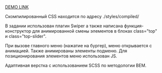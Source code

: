 [DEMO LINK](https://venomsrt.github.io/Cloth-and-fashion/)

Скомпилированный CSS находится по адресу ./styles/compiled/

В задании использован плагин Swiper а также написана функция-конструктор для анимированной смены элементов в блоках class="top" и class="top-slider".

При вызове главного меню (нажатие на бургер), меню открывается с анимацией. Также анимированы элементы подменю. Для позиционирования элементов меню использован JS.

Адаптивная верстка с использованием SCSS по методологии BEM.
